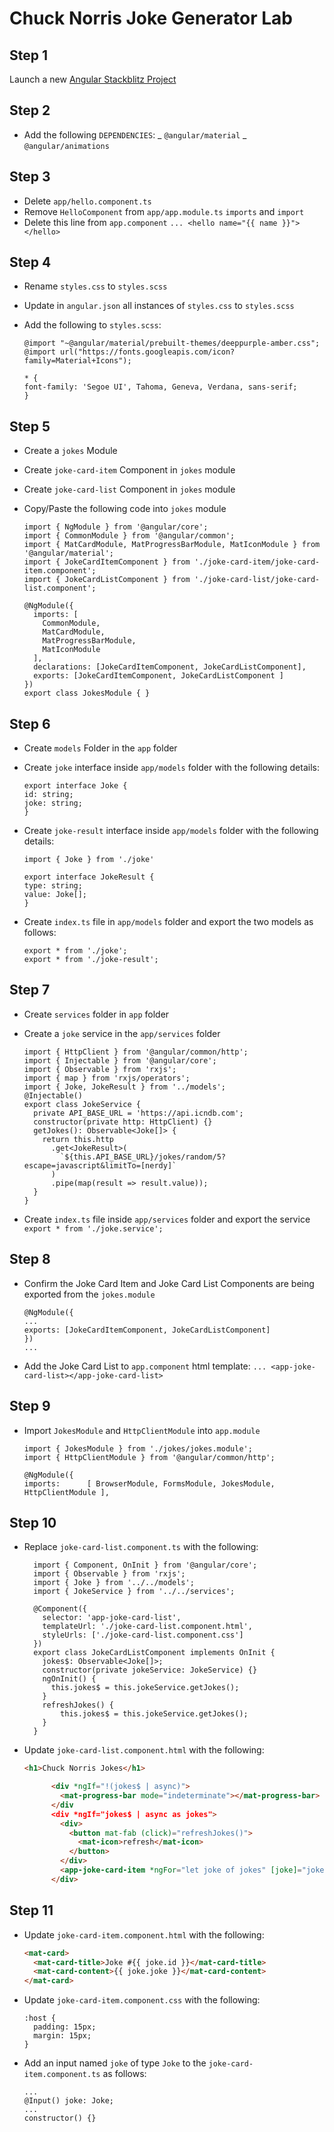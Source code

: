 # Chuck Norris Joke Generator Lab

## Step 1

Launch a new [Angular Stackblitz Project](https://stackblitz.com/fork/angular)

## Step 2

* Add the following `DEPENDENCIES`:
  _ `@angular/material`
  _ `@angular/animations`

## Step 3

* Delete `app/hello.component.ts`
* Remove `HelloComponent` from `app/app.module.ts` `imports` and `import`
* Delete this line from `app.component`
	`... <hello name="{{ name }}"></hello>`

## Step 4

* Rename `styles.css` to `styles.scss`
* Update in `angular.json` all instances of `styles.css` to `styles.scss`
* Add the following to `styles.scss`:

    ```
    @import "~@angular/material/prebuilt-themes/deeppurple-amber.css";
    @import url("https://fonts.googleapis.com/icon?family=Material+Icons");

    * {
    font-family: 'Segoe UI', Tahoma, Geneva, Verdana, sans-serif;
    }
    ```

## Step 5

* Create a `jokes` Module
* Create `joke-card-item` Component in `jokes` module
* Create `joke-card-list` Component in `jokes` module
* Copy/Paste the following code into `jokes` module

	```
	import { NgModule } from '@angular/core';
	import { CommonModule } from '@angular/common';
	import { MatCardModule, MatProgressBarModule, MatIconModule } from '@angular/material';
	import { JokeCardItemComponent } from './joke-card-item/joke-card-item.component';
	import { JokeCardListComponent } from './joke-card-list/joke-card-list.component';
	
	@NgModule({
	  imports: [
	    CommonModule,
	    MatCardModule,
	    MatProgressBarModule,
	    MatIconModule
	  ],
	  declarations: [JokeCardItemComponent, JokeCardListComponent],
	  exports: [JokeCardItemComponent, JokeCardListComponent ]
	})
	export class JokesModule { }
	```

## Step 6

* Create `models` Folder in the `app` folder
* Create `joke` interface inside `app/models` folder with the following details:

  ```
  export interface Joke {
  id: string;
  joke: string;
  }
  ```

* Create `joke-result` interface inside `app/models` folder with the following details:

  ```
  import { Joke } from './joke'

  export interface JokeResult {
  type: string;
  value: Joke[];
  }
  ```

* Create `index.ts` file in `app/models` folder and export the two models as follows:

  ```
  export * from './joke';
  export * from './joke-result';
  ```

## Step 7

* Create `services` folder in `app` folder
* Create a `joke` service in the `app/services` folder

  ```
  import { HttpClient } from '@angular/common/http';
  import { Injectable } from '@angular/core';
  import { Observable } from 'rxjs';
  import { map } from 'rxjs/operators';
  import { Joke, JokeResult } from '../models';
  @Injectable()
  export class JokeService {
    private API_BASE_URL = 'https://api.icndb.com';
    constructor(private http: HttpClient) {} 
    getJokes(): Observable<Joke[]> {
      return this.http
        .get<JokeResult>(
          `${this.API_BASE_URL}/jokes/random/5?escape=javascript&limitTo=[nerdy]`
        )
        .pipe(map(result => result.value));
    }
  }
  ```

* Create `index.ts` file inside `app/services` folder and export the service
  `export * from './joke.service';`

## Step 8

* Confirm the Joke Card Item and Joke Card List Components are being exported from the `jokes.module`

  ```
  @NgModule({
  ...
  exports: [JokeCardItemComponent, JokeCardListComponent]
  })
  ...
  ```

* Add the Joke Card List to `app.component` html template:
  `... <app-joke-card-list></app-joke-card-list>`

## Step 9

* Import `JokesModule` and `HttpClientModule` into `app.module`

	```
	import { JokesModule } from './jokes/jokes.module';
	import { HttpClientModule } from '@angular/common/http';

	@NgModule({
  imports:      [ BrowserModule, FormsModule, JokesModule, HttpClientModule ],
	
	```

## Step 10

* Replace `joke-card-list.component.ts` with the following:

  ```
	import { Component, OnInit } from '@angular/core';
	import { Observable } from 'rxjs';
	import { Joke } from '../../models';
	import { JokeService } from '../../services';

	@Component({
	  selector: 'app-joke-card-list',
	  templateUrl: './joke-card-list.component.html',
	  styleUrls: ['./joke-card-list.component.css']
	})
	export class JokeCardListComponent implements OnInit {
	  jokes$: Observable<Joke[]>;
	  constructor(private jokeService: JokeService) {} 
	  ngOnInit() {
	    this.jokes$ = this.jokeService.getJokes();
	  }
	  refreshJokes() {
	      this.jokes$ = this.jokeService.getJokes();
	  }
	}
  ```

* Update `joke-card-list.component.html` with the following:
  ```html
  <h1>Chuck Norris Jokes</h1>

    	<div *ngIf="!(jokes$ | async)">
    	  <mat-progress-bar mode="indeterminate"></mat-progress-bar>
    	</div	
    	<div *ngIf="jokes$ | async as jokes">
    	  <div>
    	    <button mat-fab (click)="refreshJokes()">
    	      <mat-icon>refresh</mat-icon>
    	    </button>
    	  </div>
    	  <app-joke-card-item *ngFor="let joke of jokes" [joke]="joke"></app-joke-card-item>
    	</div>
  ```

## Step 11

* Update `joke-card-item.component.html` with the following:

  ```html
  <mat-card>
    <mat-card-title>Joke #{{ joke.id }}</mat-card-title>
    <mat-card-content>{{ joke.joke }}</mat-card-content>
  </mat-card>
  ```

* Update `joke-card-item.component.css` with the following:

  ```
  :host {
    padding: 15px;
    margin: 15px;
  }
  ```

* Add an input named `joke` of type `Joke` to the `joke-card-item.component.ts` as follows:

  ```
  ...
  @Input() joke: Joke;
  ...
  constructor() {}
  ```

